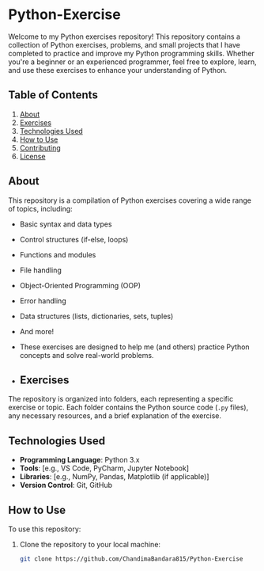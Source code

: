 # Python-Exercise

Welcome to my Python exercises repository! This repository contains a collection of Python exercises, problems, and small projects that I have completed to practice and improve my Python programming skills. Whether you're a beginner or an experienced programmer, feel free to explore, learn, and use these exercises to enhance your understanding of Python.

## Table of Contents
1. [About](#about)
2. [Exercises](#exercises)
3. [Technologies Used](#technologies-used)
4. [How to Use](#how-to-use)
5. [Contributing](#contributing)
6. [License](#license)

## About
This repository is a compilation of Python exercises covering a wide range of topics, including:
- Basic syntax and data types
- Control structures (if-else, loops)
- Functions and modules
- File handling
- Object-Oriented Programming (OOP)
- Error handling
- Data structures (lists, dictionaries, sets, tuples)
- And more!

- These exercises are designed to help me (and others) practice Python concepts and solve real-world problems.

- ## Exercises
The repository is organized into folders, each representing a specific exercise or topic.
Each folder contains the Python source code (`.py` files), any necessary resources, and a brief explanation of the exercise.

## Technologies Used
- **Programming Language**: Python 3.x
- **Tools**: [e.g., VS Code, PyCharm, Jupyter Notebook]
- **Libraries**: [e.g., NumPy, Pandas, Matplotlib (if applicable)]
- **Version Control**: Git, GitHub

## How to Use
To use this repository:
1. Clone the repository to your local machine:
   ```bash
   git clone https://github.com/ChandimaBandara815/Python-Exercise
